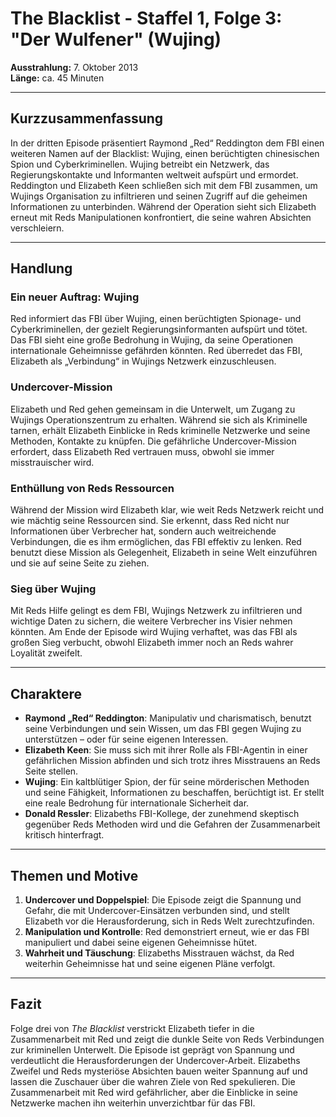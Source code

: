 # The Blacklist - Staffel 1, Folge 3: "Der Wulfener" (Wujing)

**Ausstrahlung:** 7. Oktober 2013  
**Länge:** ca. 45 Minuten

---

## Kurzzusammenfassung
In der dritten Episode präsentiert Raymond „Red“ Reddington dem FBI einen weiteren Namen auf der Blacklist: Wujing, einen berüchtigten chinesischen Spion und Cyberkriminellen. Wujing betreibt ein Netzwerk, das Regierungskontakte und Informanten weltweit aufspürt und ermordet. Reddington und Elizabeth Keen schließen sich mit dem FBI zusammen, um Wujings Organisation zu infiltrieren und seinen Zugriff auf die geheimen Informationen zu unterbinden. Während der Operation sieht sich Elizabeth erneut mit Reds Manipulationen konfrontiert, die seine wahren Absichten verschleiern.

---

## Handlung

### Ein neuer Auftrag: Wujing
Red informiert das FBI über Wujing, einen berüchtigten Spionage- und Cyberkriminellen, der gezielt Regierungsinformanten aufspürt und tötet. Das FBI sieht eine große Bedrohung in Wujing, da seine Operationen internationale Geheimnisse gefährden könnten. Red überredet das FBI, Elizabeth als „Verbindung“ in Wujings Netzwerk einzuschleusen.

### Undercover-Mission
Elizabeth und Red gehen gemeinsam in die Unterwelt, um Zugang zu Wujings Operationszentrum zu erhalten. Während sie sich als Kriminelle tarnen, erhält Elizabeth Einblicke in Reds kriminelle Netzwerke und seine Methoden, Kontakte zu knüpfen. Die gefährliche Undercover-Mission erfordert, dass Elizabeth Red vertrauen muss, obwohl sie immer misstrauischer wird.

### Enthüllung von Reds Ressourcen
Während der Mission wird Elizabeth klar, wie weit Reds Netzwerk reicht und wie mächtig seine Ressourcen sind. Sie erkennt, dass Red nicht nur Informationen über Verbrecher hat, sondern auch weitreichende Verbindungen, die es ihm ermöglichen, das FBI effektiv zu lenken. Red benutzt diese Mission als Gelegenheit, Elizabeth in seine Welt einzuführen und sie auf seine Seite zu ziehen.

### Sieg über Wujing
Mit Reds Hilfe gelingt es dem FBI, Wujings Netzwerk zu infiltrieren und wichtige Daten zu sichern, die weitere Verbrecher ins Visier nehmen könnten. Am Ende der Episode wird Wujing verhaftet, was das FBI als großen Sieg verbucht, obwohl Elizabeth immer noch an Reds wahrer Loyalität zweifelt.

---

## Charaktere

- **Raymond „Red“ Reddington**: Manipulativ und charismatisch, benutzt seine Verbindungen und sein Wissen, um das FBI gegen Wujing zu unterstützen – oder für seine eigenen Interessen.
- **Elizabeth Keen**: Sie muss sich mit ihrer Rolle als FBI-Agentin in einer gefährlichen Mission abfinden und sich trotz ihres Misstrauens an Reds Seite stellen.
- **Wujing**: Ein kaltblütiger Spion, der für seine mörderischen Methoden und seine Fähigkeit, Informationen zu beschaffen, berüchtigt ist. Er stellt eine reale Bedrohung für internationale Sicherheit dar.
- **Donald Ressler**: Elizabeths FBI-Kollege, der zunehmend skeptisch gegenüber Reds Methoden wird und die Gefahren der Zusammenarbeit kritisch hinterfragt.

---

## Themen und Motive

1. **Undercover und Doppelspiel**: Die Episode zeigt die Spannung und Gefahr, die mit Undercover-Einsätzen verbunden sind, und stellt Elizabeth vor die Herausforderung, sich in Reds Welt zurechtzufinden.
2. **Manipulation und Kontrolle**: Red demonstriert erneut, wie er das FBI manipuliert und dabei seine eigenen Geheimnisse hütet.
3. **Wahrheit und Täuschung**: Elizabeths Misstrauen wächst, da Red weiterhin Geheimnisse hat und seine eigenen Pläne verfolgt.

---

## Fazit
Folge drei von *The Blacklist* verstrickt Elizabeth tiefer in die Zusammenarbeit mit Red und zeigt die dunkle Seite von Reds Verbindungen zur kriminellen Unterwelt. Die Episode ist geprägt von Spannung und verdeutlicht die Herausforderungen der Undercover-Arbeit. Elizabeths Zweifel und Reds mysteriöse Absichten bauen weiter Spannung auf und lassen die Zuschauer über die wahren Ziele von Red spekulieren. Die Zusammenarbeit mit Red wird gefährlicher, aber die Einblicke in seine Netzwerke machen ihn weiterhin unverzichtbar für das FBI.